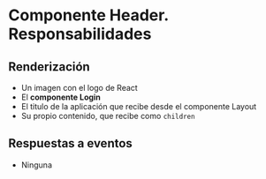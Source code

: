 # Componente Header. Responsabilidades

## Renderización

-   Un imagen con el logo de React
-   El **componente Login**
-   El titulo de la aplicación que recibe desde el componente Layout
-   Su propio contenido, que recibe como `children`

## Respuestas a eventos

-   Ninguna
